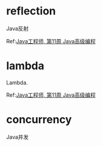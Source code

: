 # reflection
Java反射

Ref:[Java工程师, 第11周  Java高级编程](https://class.imooc.com/java2021#Anchor)





# lambda

Lambda.

Ref:[Java工程师, 第11周  Java高级编程](https://class.imooc.com/java2021#Anchor)





# concurrency

Java并发
















































